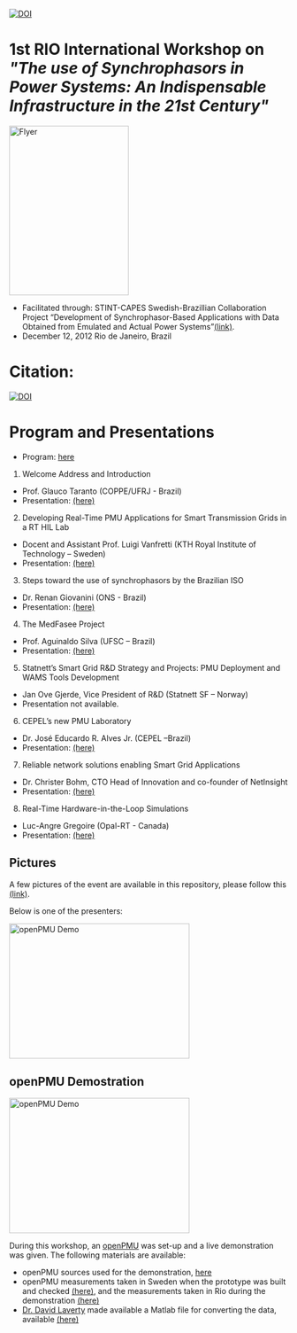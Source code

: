 [![DOI](https://zenodo.org/badge/76987736.svg)](https://zenodo.org/badge/latestdoi/76987736)

# 1st RIO International Workshop on *"The use of Synchrophasors in Power Systems: An Indispensable Infrastructure in the 21st Century"*

<img src="https://github.com/SmarTS-Lab-Parapluie/2012_STINT-CAPES-SynchrophasorsWorkshop/blob/master/00_flyer.jpeg" alt="Flyer" width="216" height="306">

- Facilitated through: STINT-CAPES Swedish-Brazillian Collaboration Project “Development of Synchrophasor-Based Applications with Data Obtained from Emulated and Actual Power Systems”[(link)](http://www.stint.se/en/241/var/newsID/357).
- December 12, 2012 Rio de Janeiro, Brazil

# Citation:
[![DOI](https://zenodo.org/badge/76987736.svg)](https://zenodo.org/badge/latestdoi/76987736)

# Program and Presentations
  - Program: [here](https://github.com/SmarTS-Lab-Parapluie/2012_STINT-CAPES-SynchrophasorsWorkshop/blob/master/00_flyer.pdf)

1. Welcome Address and Introduction
  - Prof. Glauco Taranto (COPPE/UFRJ - Brazil)
  - Presentation: [(here)](https://github.com/SmarTS-Lab-Parapluie/2012_STINT-CAPES-SynchrophasorsWorkshop/blob/master/01_presentations/01_Glauco.pdf)

2. Developing Real-Time PMU Applications for Smart Transmission Grids in a RT HIL Lab
  - Docent and Assistant Prof. Luigi Vanfretti (KTH Royal Institute of Technology – Sweden)
  - Presentation: [(here)](https://github.com/SmarTS-Lab-Parapluie/2012_STINT-CAPES-SynchrophasorsWorkshop/blob/master/01_presentations/02_Luigi.pdf)
  
3. Steps toward the use of synchrophasors by the Brazilian ISO
  - Dr. Renan Giovanini (ONS - Brazil)
  - Presentation: [(here)](https://github.com/SmarTS-Lab-Parapluie/2012_STINT-CAPES-SynchrophasorsWorkshop/blob/master/01_presentations/03_ONS.pdf)
  
4. The MedFasee Project
  - Prof. Aguinaldo Silva (UFSC – Brazil)
  - Presentation: [(here)](https://github.com/SmarTS-Lab-Parapluie/2012_STINT-CAPES-SynchrophasorsWorkshop/blob/master/01_presentations/04_medfase.pdf)
  
5. Statnett’s Smart Grid R&D Strategy and Projects: PMU Deployment and WAMS Tools Development 
  - Jan Ove Gjerde, Vice President of R&D (Statnett SF – Norway)
  - Presentation not available.

6. CEPEL’s new PMU Laboratory
  - Dr. José Educardo R. Alves Jr. (CEPEL –Brazil)
  - Presentation: [(here)](https://github.com/SmarTS-Lab-Parapluie/2012_STINT-CAPES-SynchrophasorsWorkshop/blob/master/01_presentations/06_cepel.pdf)
  
7. Reliable network solutions enabling Smart Grid Applications
  - Dr. Christer Bohm, CTO Head of Innovation and co-founder of NetInsight
  - Presentation: [(here)](https://github.com/SmarTS-Lab-Parapluie/2012_STINT-CAPES-SynchrophasorsWorkshop/blob/master/01_presentations/07_netin.pdf)

8. Real-Time Hardware-in-the-Loop Simulations
  - Luc-Angre Gregoire (Opal-RT - Canada)
  - Presentation: [(here)](https://github.com/SmarTS-Lab-Parapluie/2012_STINT-CAPES-SynchrophasorsWorkshop/blob/master/01_presentations/08_HIL_workshop.ppt)
  
## Pictures
A few pictures of the event are available in this repository, please follow this [(link)](https://github.com/SmarTS-Lab-Parapluie/2012_STINT-CAPES-SynchrophasorsWorkshop/tree/master/02_pictures).

Below is one of the presenters:

<img src="https://github.com/SmarTS-Lab-Parapluie/2012_STINT-CAPES-SynchrophasorsWorkshop/blob/master/02_pictures/00_presenters.JPG" alt="openPMU Demo" width="326" height="244">

## openPMU Demostration
<img src="https://github.com/SmarTS-Lab-Parapluie/2012_STINT-CAPES-SynchrophasorsWorkshop/blob/master/03_openpmudemo/openPMUdemo.JPG" alt="openPMU Demo" width="326" height="244">

During this workshop, an [openPMU](https://sites.google.com/site/openpmu/) was set-up and a live demonstration was given. The following materials are available:
  - openPMU sources used for the demonstration, [here](https://github.com/SmarTS-Lab-Parapluie/2012_STINT-CAPES-SynchrophasorsWorkshop/tree/master/03_openpmudemo/00_openPMUsources)
  - openPMU measurements taken in Sweden when the prototype was built and checked [(here)](https://github.com/SmarTS-Lab-Parapluie/2012_STINT-CAPES-SynchrophasorsWorkshop/blob/master/03_openpmudemo/01_measurements/2012-12-07_%24KT-H01.csv), and the measurements taken in Rio during the demonstration [(here)](https://github.com/SmarTS-Lab-Parapluie/2012_STINT-CAPES-SynchrophasorsWorkshop/blob/master/03_openpmudemo/01_measurements/2012-12-12_%24KT-H01.csv)
  - [Dr. David Laverty](http://www.qub.ac.uk/schools/eeecs/Connect/Staff/BusinessCard/?name=david.laverty) made available a Matlab file for converting the data, available [(here)](https://github.com/SmarTS-Lab-Parapluie/2012_STINT-CAPES-SynchrophasorsWorkshop/blob/master/03_openpmudemo/01_measurements/QUBread.m)
